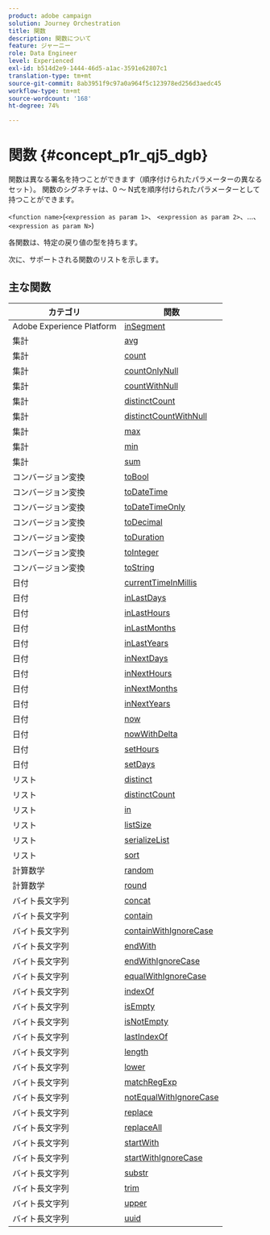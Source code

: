 ```yaml
---
product: adobe campaign
solution: Journey Orchestration
title: 関数
description: 関数について
feature: ジャーニー
role: Data Engineer
level: Experienced
exl-id: b514d2e9-1444-46d5-a1ac-3591e62807c1
translation-type: tm+mt
source-git-commit: 8ab3951f9c97a0a964f5c123978ed256d3aedc45
workflow-type: tm+mt
source-wordcount: '168'
ht-degree: 74%

---
```


# 関数 {#concept_p1r_qj5_dgb}

関数は異なる署名を持つことができます（順序付けられたパラメーターの異なるセット）。 関数のシグネチャは、0 ～ N式を順序付けられたパラメーターとして持つことができます。

`<function name>`(`<expression as param 1>`、 `<expression as param 2>`、...、`<expression as param N>`)

各関数は、特定の戻り値の型を持ちます。

次に、サポートされる関数のリストを示します。

## 主な関数

| カテゴリ | 関数 |
|-------------|-----------------------|
| Adobe Experience Platform | [inSegment](../functions/functioninsegment.md) |
| 集計 | [avg](../functions/functionavg.md) |
| 集計 | [count](../functions/functioncount.md) |
| 集計 | [countOnlyNull](../functions/functioncountonlynull.md) |
| 集計 | [countWithNull](../functions/functioncountwithnull.md) |
| 集計 | [distinctCount](../functions/functiondistinctcount.md) |
| 集計 | [distinctCountWithNull](../functions/functiondistinctcountwithnull.md) |
| 集計 | [max](../functions/functionmax.md) |
| 集計 | [min](../functions/functionmin.md) |
| 集計 | [sum](../functions/functionsum.md) |
| コンバージョン変換 | [toBool](../functions/functiontobool.md) |
| コンバージョン変換 | [toDateTime](../functions/functiontodatetime.md) |
| コンバージョン変換 | [toDateTimeOnly](../functions/functiontodatetimeonly.md) |
| コンバージョン変換 | [toDecimal](../functions/functiontodecimal.md) |
| コンバージョン変換 | [toDuration](../functions/functiontoduration.md) |
| コンバージョン変換 | [toInteger](../functions/functiontointeger.md) |
| コンバージョン変換 | [toString](../functions/functiontostring.md) |
| 日付 | [currentTimeInMillis](../functions/functioncurrenttimeinmillis.md) |
| 日付 | [inLastDays](../functions/functioninlastdays.md) |
| 日付 | [inLastHours](../functions/functioninlasthours.md) |
| 日付 | [inLastMonths](../functions/functioninlastmonths.md) |
| 日付 | [inLastYears](../functions/functioninlastyears.md) |
| 日付 | [inNextDays](../functions/functioninnextdays.md) |
| 日付 | [inNextHours](../functions/functioninnexthours.md) |
| 日付 | [inNextMonths](../functions/functioninnextmonths.md) |
| 日付 | [inNextYears](../functions/functioninnextyears.md) |
| 日付 | [now](../functions/functionnow.md) |
| 日付 | [nowWithDelta](../functions/functionnowwithdelta.md) |
| 日付 | [setHours](../functions/functionsethours.md) |
| 日付 | [setDays](../functions/functionsetdays.md) |
| リスト | [distinct](../functions/functiondistinct.md) |
| リスト | [distinctCount](../functions/functiondistinctcount.md) |
| リスト | [in](../functions/functionin.md) |
| リスト | [listSize](../functions/functionlistsize.md) |
| リスト | [serializeList](../functions/functionserializelist.md) |
| リスト | [sort](../functions/functionsort.md) |
| 計算数学 | [random](../functions/functionrandom.md) |
| 計算数学 | [round](../functions/functionround.md) |
|  バイト長文字列 | [concat](../functions/functionconcat.md) |
|  バイト長文字列 | [contain](../functions/functioncontain.md) |
|  バイト長文字列 | [containWithIgnoreCase](../functions/functioncontainwithignorecase.md) |
|  バイト長文字列 | [endWith](../functions/functionendwith.md) |
|  バイト長文字列 | [endWithIgnoreCase](../functions/functionendwithignorecase.md) |
|  バイト長文字列 | [equalWithIgnoreCase](../functions/functionequalignorecase.md) |
|  バイト長文字列 | [indexOf](../functions/functionindexof.md) |
|  バイト長文字列 | [isEmpty](../functions/functionisempty.md) |
|  バイト長文字列 | [isNotEmpty](../functions/functionisnotempty.md) |
|  バイト長文字列 | [lastIndexOf](../functions/functionlastindexof.md) |
|  バイト長文字列 | [length](../functions/functionlength.md) |
|  バイト長文字列 | [lower](../functions/functionlower.md) |
|  バイト長文字列 | [matchRegExp](../functions/functionmatchregexp.md) |
|  バイト長文字列 | [notEqualWithIgnoreCase](../functions/functionnotequalignorecase.md) |
|  バイト長文字列 | [replace](../functions/functionreplace.md) |
|  バイト長文字列 | [replaceAll](../functions/functionreplaceall.md) |
|  バイト長文字列 | [startWith](../functions/functionstartwith.md) |
|  バイト長文字列 | [startWithIgnoreCase](../functions/functionstartwithignorecase.md) |
|  バイト長文字列 | [substr](../functions/functionsubstr.md) |
|  バイト長文字列 | [trim](../functions/functiontrim.md) |
|  バイト長文字列 | [upper](../functions/functionupper.md) |
|  バイト長文字列 | [uuid](../functions/functionuuid.md) |
